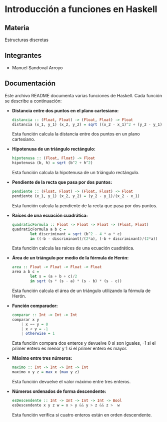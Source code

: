 # Introducción a funciones en Haskell

## Materia

Estructuras discretas

## Integrantes

- Manuel Sandoval Arroyo

## Documentación

Este archivo README documenta varias funciones de Haskell. Cada función se describe a continuación:

- **Distancia entre dos puntos en el plano cartesiano:**

  ```haskell
  distancia :: (Float, Float) -> (Float, Float) -> Float
  distancia (x_1, y_1) (x_2, y_2) = sqrt ((x_2 - x_1)^2 + (y_2 - y_1)^2)
  ```

  Esta función calcula la distancia entre dos puntos en un plano cartesiano.

- **Hipotenusa de un triángulo rectángulo:**

  ```haskell
  hipotenusa :: (Float, Float) -> Float
  hipotenusa (b, h) = sqrt (b^2 + h^2)
  ```

  Esta función calcula la hipotenusa de un triángulo rectángulo.

- **Pendiente de la recta que pasa por dos puntos:**

  ```haskell
  pendiente :: (Float, Float) -> (Float, Float) -> Float
  pendiente (x_1, y_1) (x_2, y_2) = (y_2 - y_1)/(x_2 - x_1)
  ```

  Esta función calcula la pendiente de la recta que pasa por dos puntos.

- **Raíces de una ecuación cuadrática:**

  ```haskell
  quadraticFormula :: Float -> Float -> Float -> (Float, Float)
  quadraticFormula a b c =
          let discriminant = sqrt (b^2 - 4 * a * c)
          in ((-b - discriminant)/(2*a), (-b + discriminant)/(2*a))
  ```

  Esta función calcula las raíces de una ecuación cuadrática.

- **Área de un triángulo por medio de la fórmula de Herón:**

  ```haskell
  area :: Float -> Float -> Float -> Float
  area a b c =
          let s = (a + b + c)/2
          in sqrt (s * (s - a) * (s - b) * (s - c))
  ```

  Esta función calcula el área de un triángulo utilizando la fórmula de Herón.

- **Función comparador:**

  ```haskell
  comparar :: Int -> Int -> Int
  comparar x y
      | x == y = 0
      | x < y = -1
      | otherwise = 1
  ```

  Esta función compara dos enteros y devuelve 0 si son iguales, -1 si el primer entero es menor y 1 si el primer entero es mayor.

- **Máximo entre tres números:**

  ```haskell
  maximo :: Int -> Int -> Int -> Int
  maximo x y z = max x (max y z)
  ```

  Esta función devuelve el valor máximo entre tres enteros.

- **Números ordenados de forma descendente:**
  ```haskell
  esDescendente :: Int -> Int -> Int -> Int -> Bool
  esDescendente x y z w = x > y && y > z && z >  w
  ```
  Esta función verifica si cuatro enteros están en orden descendente.
